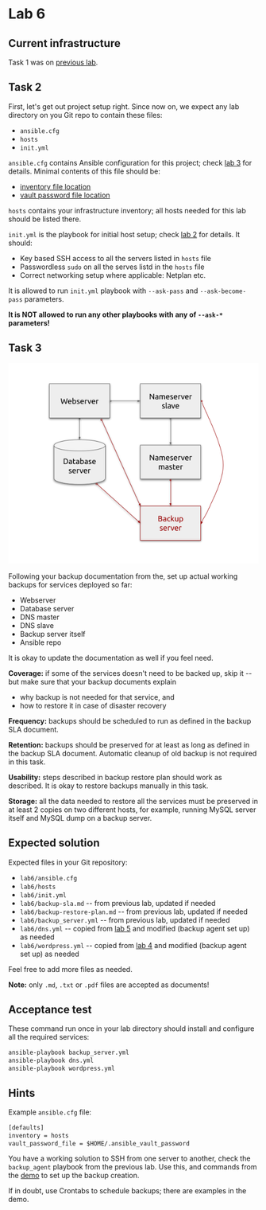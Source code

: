 # Lab 6

## Current infrastructure

Task 1 was on [previous lab](task-1.md).

## Task 2

First, let's get out project setup right. Since now on, we expect any lab
directory on you Git repo to contain these files:
 - `ansible.cfg`
 - `hosts`
 - `init.yml`

`ansible.cfg` contains Ansible configuration for this project; check
[lab 3](../lab3) for details. Minimal contents of this file should be:
 - [inventory file location](https://docs.ansible.com/ansible/latest/reference_appendices/config.html#default-host-list)
 - [vault password file location](https://docs.ansible.com/ansible/latest/reference_appendices/config.html#default-vault-password-file)

`hosts` contains your infrastructure inventory; all hosts needed for this lab
should be listed there.

`init.yml` is the playbook for initial host setup; check [lab 2](../lab2) for
details. It should:
 - Key based SSH access to all the servers listed in `hosts` file
 - Passwordless `sudo` on all the serves listd in the `hosts` file
 - Correct networking setup where applicable: Netplan etc.

It is allowed to run `init.yml` playbook with `--ask-pass` and
`--ask-become-pass` parameters. 

**It is NOT allowed to run any other playbooks with any of `--ask-*`
parameters!**


## Task 3

![](lab-6-2-infra.png)

Following your backup documentation from the, set up actual working backups for
services deployed so far:
 - Webserver
 - Database server
 - DNS master
 - DNS slave
 - Backup server itself
 - Ansible repo

It is okay to update the documentation as well if you feel need.

**Coverage:** if some of the services doesn't need to be backed up, skip it --
but make sure that your backup documents explain
 - why backup is not needed for that service, and
 - how to restore it in case of disaster recovery

**Frequency:** backups should be scheduled to run as defined in the backup SLA
document.

**Retention:** backups should be preserved for at least as long as defined in
the backup SLA document. Automatic cleanup of old backup is not required in this
task.

**Usability:** steps described in backup restore plan should work as described.
It is okay to restore backups manually in this task.

**Storage:** all the data needed to restore all the services must be preserved
in at least 2 copies on two different hosts, for example, running MySQL server
itself and MySQL dump on a backup server.


## Expected solution

Expected files in your Git repository:
 - `lab6/ansible.cfg`
 - `lab6/hosts`
 - `lab6/init.yml`
 - `lab6/backup-sla.md` -- from previous lab, updated if needed
 - `lab6/backup-restore-plan.md` -- from previous lab, updated if needed
 - `lab6/backup_server.yml` -- from previous lab, updated if needed
 - `lab6/dns.yml` -- copied from [lab 5](../lab5) and modified (backup agent set
    up) as needed
 - `lab6/wordpress.yml` -- copied from [lab 4](../lab4) and modified (backup
    agent set up) as needed

Feel free to add more files as needed.

**Note:** only `.md`, `.txt` or `.pdf` files are accepted as documents!


## Acceptance test

These command run once in your lab directory should install and configure all
the required services:

    ansible-playbook backup_server.yml
    ansible-playbook dns.yml
    ansible-playbook wordpress.yml


## Hints

Example `ansible.cfg` file:

    [defaults]
    inventory = hosts
    vault_password_file = $HOME/.ansible_vault_password

You have a working solution to SSH from one server to another, check the
`backup_agent` playbook from the previous lab. Use this, and commands from the
[demo](demo.md) to set up the backup creation.

If in doubt, use Crontabs to schedule backups; there are examples in the demo.
